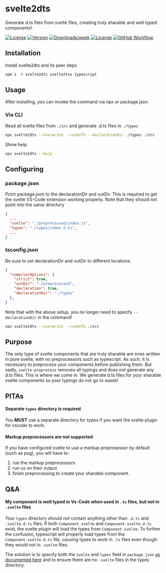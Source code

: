 svelte2dts
==========

Generate d.ts files from svelte files, creating truly sharable and well typed components!

[![License](https://img.shields.io/static/v1?logo=github&label&message=svelte2dts&style=for-the-badge&logoColor=f00&color=040)](https://github.com/firefish5000/svelte2dts)
[![Version](https://img.shields.io/npm/v/svelte2dts?style=for-the-badge&logo=npm&label=npm)](https://npmjs.org/package/svelte2dts)
[![Downloads/week](https://img.shields.io/npm/dw/svelte2dts?style=for-the-badge)](https://npmjs.org/package/svelte2dts)
[![License](https://img.shields.io/npm/l/svelte2dts?style=for-the-badge)](https://github.com/firefish5000/svelte2dts/blob/master/package.json)
[![GitHub Workflow](https://img.shields.io/github/workflow/status/firefish5000/svelte2dts/CI?style=for-the-badge&logo=github&label=Workflows&logoColor=red)](https://github.com/firefish5000/svelte2dts)

## Installation
Install svelte2dts and its peer deps
```sh
npm i -D svelte2dts svelte2tsx typescript
```
## Usage
After installing, you can invoke the command via npx or package.json.

### Via CLI
Read all svelte files from `./src` and generate .d.ts files in `./types`
```sh
npx svelte2dts --overwrite --runOnTS --declarationDir ./types ./src
```
Show help
```sh
npx svelte2dts --help
```
## Configuring
### package.json
Point package.json to the declarationDir and outDir. This is required to get the svelte VS-Code extension working properly. Note that they should not point into the same directory
```json
{
  ...
  "svelte": "./preprocessed/index.js",
  "types": "./types/index.d.ts",
  ...
}
```
### tsconfig.json
Be sure to set declarationDir and outDir to different locations.
```json
{
  "compilerOptions": {
    "strict": true,
    "outDir": "./preprocessed",
    "declaration": true,
    "declarationDir": "./types"
  },
}
```

Note that with the above setup, you no longer need to specify `--declarationDir` in the command!
```sh
npx svelte2dts --overwrite --runOnTS ./src
```

## Purpose
The only type of svelte components that are truly sharable are
ones written in pure svelte, with no preprocessors such as typescript.
As such, it is necessary to preprocess your components before publishing them. But sadly, `svelte-preprocess` removes all typings and does not generate any d.ts files. This is where we come in. We generate d.ts files for your sharable svelte components so your typings do not go to waste!

## PITAs
#### Separate `types` directory is required
You ***MUST*** use a separate directory for types
if you want the svelte plugin for vscode to work.

#### Markup preprocessors are not supported
If you have configured svelte to use a markup preprosessor by default (such as pug), you will
have to:

1) run the markup preprocessors
2) run us on their output
3) finish preprocessing to create your sharable component.

## Q&A
#### My component is well typed in Vs-Code when used in `.ts` files, but not in `.svelte` files
Your `types` directory should not contain anything other than `.d.ts` and `.svelte.d.ts` files. If both `Component.svelte` and `Component.svelte.d.ts` exist, the svelte plugin will load the types from `Component.svelte`. To further the confusion, typescript will properly load types from the `Component.svelte.d.ts` file, causing types to work in `.ts` files even though they would not in `.svelte` files.

The solution is to specify both
the `svelte` and `types` field in `package.json` [as documented here](#packagejson) and to ensure there are no `.svelte` files in the types directory.
